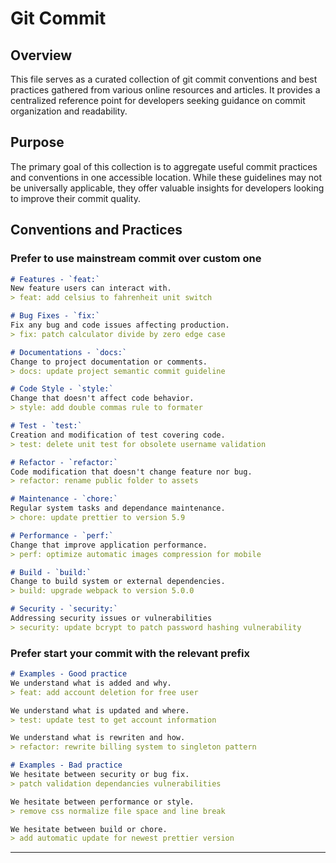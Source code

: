# Git Commit

## Overview

This file serves as a curated collection of git commit conventions and best practices gathered from various online resources and articles. It provides a centralized reference point for developers seeking guidance on commit organization and readability.

## Purpose

The primary goal of this collection is to aggregate useful commit practices and conventions in one accessible location. While these guidelines may not be universally applicable, they offer valuable insights for developers looking to improve their commit quality.

## Conventions and Practices

### Prefer to use mainstream commit over custom one

```md
# Features - `feat:`
New feature users can interact with.
> feat: add celsius to fahrenheit unit switch

# Bug Fixes - `fix:`
Fix any bug and code issues affecting production.
> fix: patch calculator divide by zero edge case

# Documentations - `docs:`
Change to project documentation or comments.
> docs: update project semantic commit guideline

# Code Style - `style:`
Change that doesn't affect code behavior.
> style: add double commas rule to formater

# Test - `test:`
Creation and modification of test covering code.
> test: delete unit test for obsolete username validation

# Refactor - `refactor:`
Code modification that doesn't change feature nor bug.
> refactor: rename public folder to assets

# Maintenance - `chore:`
Regular system tasks and dependance maintenance.
> chore: update prettier to version 5.9

# Performance - `perf:`
Change that improve application performance.
> perf: optimize automatic images compression for mobile

# Build - `build:`
Change to build system or external dependencies.
> build: upgrade webpack to version 5.0.0

# Security - `security:`
Addressing security issues or vulnerabilities
> security: update bcrypt to patch password hashing vulnerability
```


### Prefer start your commit with the relevant prefix

```md
# Examples - Good practice
We understand what is added and why.
> feat: add account deletion for free user

We understand what is updated and where.
> test: update test to get account information

We understand what is rewriten and how.
> refactor: rewrite billing system to singleton pattern

# Examples - Bad practice
We hesitate between security or bug fix.
> patch validation dependancies vulnerabilities

We hesitate between performance or style.
> remove css normalize file space and line break  

We hesitate between build or chore.
> add automatic update for newest prettier version
```

---

<!-- 
TODO:
### Prefer imperative present tense
### Prefer including optional scope refering to a codebase section
### Prefer mentioning optional BREAKING CHANGE and !
### Prefer including optional commit description

TODO: Explain for each section, including the existing one, why is it important to do thing like this.

TODO: Create a table of content at the start of the file.

IDEA: Add a conclusion with one or multiple practical and possibly opinionated example on the habit to take for implementing this in practice. 

TODO:
Include reference such as:
- https://gist.github.com/joshbuchea/6f47e86d2510bce28f8e7f42ae84c716
- https://www.conventionalcommits.org/en/v1.0.0/
- https://semver.org/#summary -->